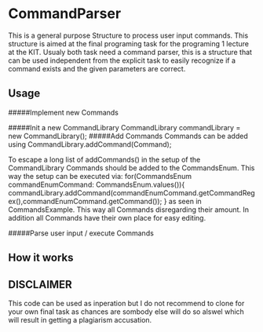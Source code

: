 # CommandParser

This is a general purpose Structure to process user input commands.
This structure is aimed at the final programing task for the programing 1 lecture at the KIT.
Usualy both task need a command parser, this is a structure that can be used independent from the explicit task to easily recognize if a command exists and the given parameters are correct.

## Usage
#####Implement new Commands

#####Init a new CommandLibrary
CommandLibrary commandLibrary = new CommandLibrary();
#####Add Commands
Commands can be added using
CommandLibrary.addCommand(Command);

To escape a long list of addCommands() in the setup of the CommandLibrary Commands should be added to the CommandsEnum. 
This way the setup can be executed via:
        for(CommandsEnum commandEnumCommand: CommandsEnum.values()){
            commandLibrary.addCommand(commandEnumCommand.getCommandRegex(),commandEnumCommand.getCommand());
        }
as seen in CommandsExample.
This way all Commands disregarding their amount. In addition all Commands have their own place for easy editing.

#####Parse user input / execute Commands



## How it works

## DISCLAIMER
This code can be used as inperation but I do not recommend to clone for your own final task as chances are sombody else will do so alswel which will result in getting a plagiarism accusation.
 
